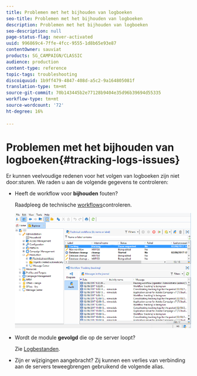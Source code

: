 ```yaml
---
title: Problemen met het bijhouden van logboeken
seo-title: Problemen met het bijhouden van logboeken
description: Problemen met het bijhouden van logboeken
seo-description: null
page-status-flag: never-activated
uuid: 996869c4-7ffe-4fcc-9555-1d8b65e93e87
contentOwner: sauviat
products: SG_CAMPAIGN/CLASSIC
audience: production
content-type: reference
topic-tags: troubleshooting
discoiquuid: 1b9ff479-4847-408d-a5c2-9a164805081f
translation-type: tm+mt
source-git-commit: 70b143445b2e77128b9404e35d96b39694d55335
workflow-type: tm+mt
source-wordcount: '72'
ht-degree: 16%

---
```



# Problemen met het bijhouden van logboeken{#tracking-logs-issues}

Er kunnen veelvoudige redenen voor het volgen van logboeken zijn niet door:sturen. We raden u aan de volgende gegevens te controleren:

* Heeft de workflow voor **bijhouden** fouten?

   Raadpleeg de technische [workflows](../../workflow/using/monitoring-technical-workflows.md)controleren.

   ![](assets/tracking_scheduled_task.png)

* Wordt de module **gevolgd** die op de server loopt?

   Zie [Logbestanden](../../production/using/log-files.md).

* Zijn er wijzigingen aangebracht? Zij kunnen een verlies van verbinding aan de servers teweegbrengen gebruikend de volgende alias.

